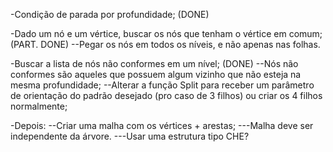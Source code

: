 -Condição de parada por profundidade; (DONE)

-Dado um nó e um vértice, buscar os nós que tenham o vértice em comum; (PART. DONE)
--Pegar os nós em todos os níveis, e não apenas nas folhas.

-Buscar a lista de nós não conformes em um nível; (DONE)
--Nós não conformes são aqueles que possuem algum vizinho que não esteja na
  mesma profundidade;
--Alterar a função Split para receber um parâmetro de orientação do padrão
  desejado (pro caso de 3 filhos) ou criar os 4 filhos normalmente;



-Depois:
--Criar uma malha com os vértices + arestas;
---Malha deve ser independente da árvore.
---Usar uma estrutura tipo CHE?
